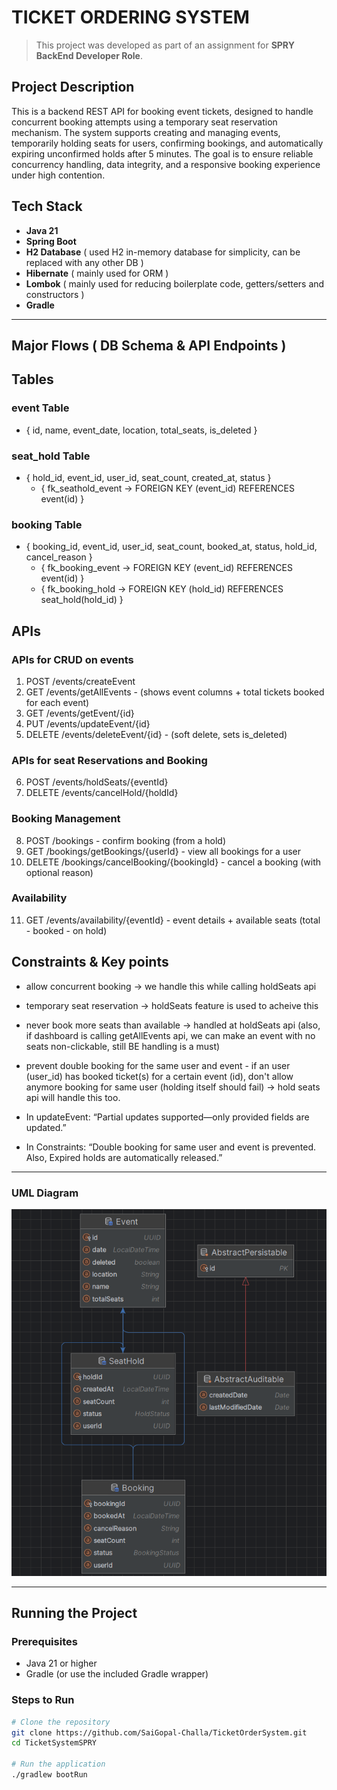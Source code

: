 # TICKET ORDERING SYSTEM 

> This project was developed as part of an assignment for **SPRY BackEnd Developer Role**.

## Project Description

This is a backend REST API for booking event tickets, designed to handle concurrent booking attempts using a temporary seat reservation mechanism. The system supports creating and managing events, temporarily holding seats for users, confirming bookings, and automatically expiring unconfirmed holds after 5 minutes. The goal is to ensure reliable concurrency handling, data integrity, and a responsive booking experience under high contention.

##  Tech Stack

- **Java 21**
- **Spring Boot** 
- **H2 Database** ( used H2 in-memory database for simplicity, can be replaced with any other DB )
- **Hibernate** ( mainly used for ORM )
- **Lombok** ( mainly used for reducing boilerplate code, getters/setters and constructors )
- **Gradle**

---

## Major Flows ( DB Schema & API Endpoints )
## Tables

### event Table
- { id, name, event_date, location, total_seats, is_deleted }

### seat_hold Table
- { hold_id, event_id, user_id, seat_count, created_at, status }
  - { fk_seathold_event -> FOREIGN KEY (event_id) REFERENCES event(id) }

### booking Table
- { booking_id, event_id, user_id, seat_count, booked_at, status, hold_id, cancel_reason }
  - { fk_booking_event -> FOREIGN KEY (event_id) REFERENCES event(id) }
  - { fk_booking_hold -> FOREIGN KEY (hold_id) REFERENCES seat_hold(hold_id) }

## APIs

### APIs for CRUD on events
1. POST   /events/createEvent
2. GET    /events/getAllEvents  - (shows event columns + total tickets booked for each event)
3. GET    /events/getEvent/{id}
4. PUT    /events/updateEvent/{id}
5. DELETE /events/deleteEvent/{id} - (soft delete, sets is_deleted)

### APIs for seat Reservations and Booking
6. POST   /events/holdSeats/{eventId}
7. DELETE /events/cancelHold/{holdId}

### Booking Management
8. POST   /bookings                - confirm booking (from a hold)
9. GET    /bookings/getBookings/{userId} - view all bookings for a user
10. DELETE /bookings/cancelBooking/{bookingId} - cancel a booking (with optional reason)

### Availability
11. GET   /events/availability/{eventId} - event details + available seats (total - booked - on hold)

## Constraints & Key points

- allow concurrent booking  -> we handle this while calling holdSeats api

- temporary seat reservation -> holdSeats feature is used to acheive this

- never book more seats than available -> handled at holdSeats api (also, if dashboard is calling getAllEvents api, we can make an event with no seats non-clickable, still BE handling is a must)

- prevent double booking for the same user and event - if an user (user_id) has booked ticket(s) for a certain event (id), don't allow anymore booking for same user (holding itself should fail) -> hold seats api will handle this too.

- In updateEvent: “Partial updates supported—only provided fields are updated.”
- In Constraints: “Double booking for same user and event is prevented. Also, Expired holds are automatically released.”
---
### UML Diagram

![img.png](ERDiagram.png)


---

## Running the Project

### Prerequisites

- Java 21 or higher
- Gradle (or use the included Gradle wrapper)

### Steps to Run

```bash
# Clone the repository
git clone https://github.com/SaiGopal-Challa/TicketOrderSystem.git
cd TicketSystemSPRY

# Run the application
./gradlew bootRun
```
